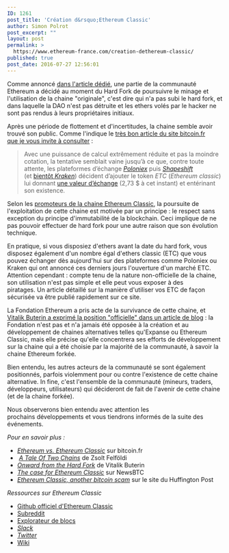 ```yaml
---
ID: 1261
post_title: 'Création d&rsquo;Ethereum Classic'
author: Simon Polrot
post_excerpt: ""
layout: post
permalink: >
  https://www.ethereum-france.com/creation-dethereum-classic/
published: true
post_date: 2016-07-27 12:56:01
---
```

Comme annoncé <a href="https://www.ethereum-france.com/le-hard-fork-the-dao-aura-bien-lieu-mode-demploi/"><span style="text-decoration: underline;">dans l'article dédié</span></a>, une partie de la communauté Ethereum a décidé au moment du Hard Fork de poursuivre le minage et l'utilisation de la chaine "originale", c'est dire qui n'a pas subi le hard fork, et dans laquelle la DAO n'est pas détruite et les ethers volés par le hacker ne sont pas rendus à leurs propriétaires initiaux.

Après une période de flottement et d'incertitudes, la chaine semble avoir trouvé son public. Comme l'indique le <a href="https://bitcoin.fr/ethereum-vs-ethereum-classic/"><span style="text-decoration: underline;">très bon article du site bitcoin.fr que je vous invite à consulter</span></a> :
<blockquote>Avec une puissance de calcul extrêmement réduite et pas la moindre cotation, la tentative semblait vaine jusqu’à ce que, contre toute attente, les plateformes d’échange <a href="https://poloniex.com/exchange#eth_etc" target="_blank"><em>Poloniex</em></a> puis <em><a href="http://fr.shapeshift.io/" target="_blank">Shapeshift</a></em> (et <a href="https://twitter.com/krakenfx/status/758011228304257024" target="_blank">bientôt <em>Kraken</em></a>) décident d’ajouter le token <em>ETC </em>(<em>Ethereum classic</em>) lui donnant <a href="https://coinmarketcap.com/currencies/ethereum-classic/" target="_blank">une valeur d’échange</a> (2,73 $ à cet instant) et entérinant son existence.</blockquote>
Selon les <a href="https://ethereumclassic.github.io/"><span style="text-decoration: underline;">promoteurs de la chaine Ethereum Classic</span></a>, la poursuite de l'exploitation de cette chaine est motivée par un principe : le respect sans exception du principe d'immutabilité de la blockchain. Ceci implique de ne pas pouvoir effectuer de hard fork pour une autre raison que son évolution technique.

En pratique, si vous disposiez d'ethers avant la date du hard fork, vous disposez également d'un nombre égal d'ethers classic (ETC) que vous pouvez échanger dès aujourd'hui sur des plateformes comme Poloniex ou Kraken qui ont annoncé ces derniers jours l'ouverture d'un marché ETC. Attention cependant : compte tenu de la nature non-officielle de la chaine, son utilisation n'est pas simple et elle peut vous exposer à des piratages. Un article détaillé sur la manière d'utiliser vos ETC de façon sécurisée va être publié rapidement sur ce site.

La Fondation Ethereum a pris acte de la survivance de cette chaine, et <a href="https://blog.ethereum.org/2016/07/26/onward_from_the_hard_fork/"><span style="text-decoration: underline;">Vitalik Buterin a exprimé la position "officielle" dans un article de blog</span></a> : la Fondation n'est pas et n'a jamais été opposée à la création et au développement de chaines alternatives telles qu'Expanse ou Ethereum Classic, mais elle précise qu'elle concentrera ses efforts de développement sur la chaine qui a été choisie par la majorité de la communauté, à savoir la chaine Ethereum forkée.

Bien entendu, les autres acteurs de la communauté se sont également positionnés, parfois violemment pour ou contre l'existence de cette chaine alternative. In fine, c'est l'ensemble de la communauté (mineurs, traders, développeurs, utilisateurs) qui décideront de fait de l'avenir de cette chaine (et de la chaine forkée).

Nous observerons bien entendu avec attention les prochains développements et vous tiendrons informés de la suite des événements.

<em>Pour en savoir plus :</em>
<ul>
 	<li><a href="https://bitcoin.fr/ethereum-vs-ethereum-classic/"><span style="text-decoration: underline;"><em>Ethereum vs. Ethereum Classic</em></span></a> sur bitcoin.fr</li>
 	<li> <span style="text-decoration: underline;"><a href="https://decentralize.today/a-tale-of-two-chains-3f6d58a9df4a" target="_blank"><em>A Tale Of Two Chains</em></a></span> de Zsolt Felföldi</li>
 	<li><span style="text-decoration: underline;"><a href="https://blog.ethereum.org/2016/07/26/onward_from_the_hard_fork/" target="_blank"><em>Onward from the Hard Fork</em></a></span> de Vitalik Buterin</li>
 	<li><a href="http://www.newsbtc.com/2016/07/26/case-ethereum-classic/"><span style="text-decoration: underline;"><em>The case for Ethereum Classic</em></span></a> sur NewsBTC</li>
 	<li><span style="text-decoration: underline;"><em><a href="http://www.huffingtonpost.com/david-seaman/ethereum-classic-another_b_11173314.html">Ethereum Classic, another bitcoin scam</a></em></span> sur le site du Huffington Post</li>
</ul>
<em>Ressources sur Ethereum Classic</em>
<ul>
 	<li><span style="text-decoration: underline;"><a href="https://ethereumclassic.github.io/">Github officiel d'Ethereum Classic</a></span></li>
 	<li><span style="text-decoration: underline;"><a href="https://www.reddit.com/r/EthereumClassic/">Subreddit</a></span></li>
 	<li><span style="text-decoration: underline;"><a href="http://gastracker.io/" target="_blank">Explorateur de blocs</a></span></li>
 	<li><span style="text-decoration: underline;"><em><a href="https://ethereumclassic.herokuapp.com/" target="_blank">Slack</a></em></span></li>
 	<li><span style="text-decoration: underline;"><em><a href="https://twitter.com/ethereumclassic" target="_blank">Twitter</a></em></span></li>
 	<li><span style="text-decoration: underline;"><a href="http://ethcwiki.org/" target="_blank">Wiki</a></span></li>
</ul>